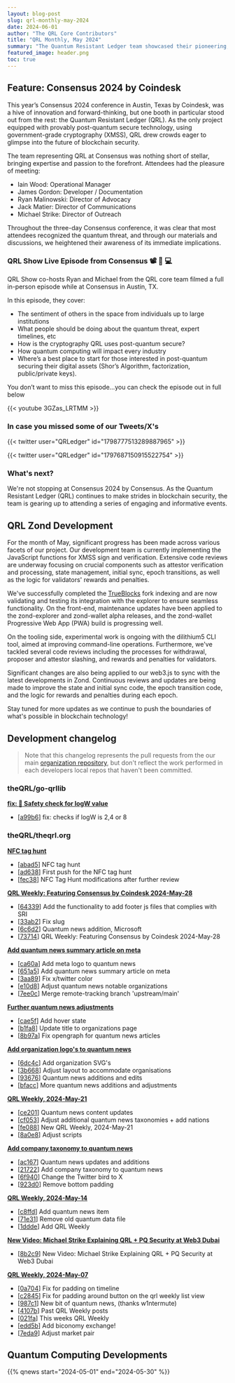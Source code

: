 ```yaml
---
layout: blog-post
slug: qrl-monthly-may-2024
date: 2024-06-01
author: "The QRL Core Contributors"
title: "QRL Monthly, May 2024"
summary: "The Quantum Resistant Ledger team showcased their pioneering, post-quantum secure blockchain technology at the Consensus conference in Austin, TX, earning high praise for their engaging booth, informative brochures, and distinctive setup."
featured_image: header.png
toc: true
---
```


## Feature: Consensus 2024 by Coindesk

This year’s Consensus 2024 conference in Austin, Texas by Coindesk, was a hive of innovation and forward-thinking, but one booth in particular stood out from the rest: the Quantum Resistant Ledger (QRL). As the only project equipped with provably post-quantum secure technology, using government-grade cryptography (XMSS), QRL drew crowds eager to glimpse into the future of blockchain security.


The team representing QRL at Consensus was nothing short of stellar, bringing expertise and passion to the forefront. Attendees had the pleasure of meeting:

- Iain Wood: Operational Manager
- James Gordon: Developer / Documentation
- Ryan Malinowski: Director of Advocacy
- Jack Matier: Director of Communications
- Michael Strike: Director of Outreach

Throughout the three-day Consensus conference, it was clear that most attendees recognized the quantum threat, and through our materials and discussions, we heightened their awareness of its immediate implications.

### QRL Show Live Episode from Consensus 📽️ 🔐 💻

QRL Show co-hosts Ryan and Michael from the QRL core team filmed a full in-person episode while at Consensus in Austin, TX.

In this episode, they cover:

- The sentiment of others in the space from individuals up to large institutions
- What people should be doing about the quantum threat, expert timelines, etc
- How is the cryptography QRL uses post-quantum secure?
- How quantum computing will impact every industry
- Where’s a best place to start for those interested in post-quantum securing their digital assets (Shor’s Algorithm, factorization, public/private keys).

You don’t want to miss this episode…you can check the episode out in full below

{{< youtube 3GZas_LRTMM >}}

### In case you missed some of our Tweets/X's

{{< twitter user="QRLedger" id="1798777513289887965" >}}

{{< twitter user="QRLedger" id="1797687150915522754" >}}


### What's next?

We're not stopping at Consensus 2024 by Consensus. As the Quantum Resistant Ledger (QRL) continues to make strides in blockchain security, the team is gearing up to attending a series of engaging and informative events.

## QRL Zond Development

For the month of May, significant progress has been made across various facets of our project. Our development team is currently implementing the JavaScript functions for XMSS sign and verification. Extensive code reviews are underway focusing on crucial components such as attestor verification and processing, state management, initial sync, epoch transitions, as well as the logic for validators' rewards and penalties.

We've successfully completed the [TrueBlocks](https://trueblocks.io/) fork indexing and are now validating and testing its integration with the explorer to ensure seamless functionality. On the front-end, maintenance updates have been applied to the zond-explorer and zond-wallet alpha releases, and the zond-wallet Progressive Web App (PWA) build is progressing well.

On the tooling side, experimental work is ongoing with the dilithium5 CLI tool, aimed at improving command-line operations. Furthermore, we've tackled several code reviews including the processes for withdrawal, proposer and attestor slashing, and rewards and penalties for validators.

Significant changes are also being applied to our web3.js to sync with the latest developments in Zond. Continuous reviews and updates are being made to improve the state and initial sync code, the epoch transition code, and the logic for rewards and penalties during each epoch.

Stay tuned for more updates as we continue to push the boundaries of what's possible in blockchain technology!

## Development changelog

> Note that this changelog represents the pull requests from the our main [organization repository](https://github.com/theQRL/), but don't reflect the work performed in each developers local repos that haven't been committed.

### theQRL/go-qrllib

**[fix: :safety_vest: Safety check for logW value](https://github.com/theQRL/go-qrllib/pull/30)**
			
- [[a99b6](https://github.com/theQRL/go-qrllib/commit/7acdd9b74bf36252f7bbec3aa0220e7d133a99b6)] fix: checks if logW is 2,4 or 8		

### theQRL/theqrl.org

**[NFC tag hunt](https://github.com/theQRL/theqrl.org/pull/418)**
			
- [[abad5](https://github.com/theQRL/theqrl.org/commit/77956115bed04c1373fee1104f9c7481c0babad5)] NFC tag hunt		
- [[ad638](https://github.com/theQRL/theqrl.org/commit/ee965193ace37db19f3d9e30df569ce5381ad638)] First push for the NFC tag hunt		
- [[fec38](https://github.com/theQRL/theqrl.org/commit/c8103cf7e93dea7a012f4e82a576d4393b4fec38)] NFC Tag Hunt modifications after further review		


**[QRL Weekly: Featuring Consensus by Coindesk 2024-May-28](https://github.com/theQRL/theqrl.org/pull/417)**
			
- [[64339](https://github.com/theQRL/theqrl.org/commit/e2852633024613f0382f70ef9bbe1ba26e064339)] Add the functionality to add footer js files that complies with SRI		
- [[33ab2](https://github.com/theQRL/theqrl.org/commit/5c689794e0cb87907bd7e450be4f267f17f33ab2)] Fix slug		
- [[6c6d2](https://github.com/theQRL/theqrl.org/commit/87f433327fecff4cfdec35b62df512333706c6d2)] Quantum news addition, Microsoft		
- [[73714](https://github.com/theQRL/theqrl.org/commit/a19581280f5d6bcdc655373d9c070ea3aa073714)] QRL Weekly: Featuring Consensus by Coindesk 2024-May-28		


**[Add quantum news summary article on meta](https://github.com/theQRL/theqrl.org/pull/416)**
			
- [[ca60a](https://github.com/theQRL/theqrl.org/commit/5df8af19f94a1a8eb70010fbb1da30b8232ca60a)] Add meta logo to quantum news		
- [[651a5](https://github.com/theQRL/theqrl.org/commit/ceb3d882c3503f87cced75b5e748be2f2dd651a5)] Add quantum news summary article on meta		
- [[3aa89](https://github.com/theQRL/theqrl.org/commit/aacaba811bcae5e920dd7835c4ff76925c53aa89)] Fix x/twitter color		
- [[e10d8](https://github.com/theQRL/theqrl.org/commit/ade1868f8468dc13df709eecb7491d8c18be10d8)] Adjust quantum news notable organizations		
- [[7ee0c](https://github.com/theQRL/theqrl.org/commit/f46e0782bb5b6a10134446ebb0117ec5b2d7ee0c)] Merge remote-tracking branch 'upstream/main'		


**[Further quantum news adjustments](https://github.com/theQRL/theqrl.org/pull/415)**
			
- [[cae5f](https://github.com/theQRL/theqrl.org/commit/3afc55e0e38c6609403874b003ebc06fd01cae5f)] Add hover state		
- [[b1fa8](https://github.com/theQRL/theqrl.org/commit/6cb1ecd12b42bb0998348204ec9270955d7b1fa8)] Update title to organizations page		
- [[8b97a](https://github.com/theQRL/theqrl.org/commit/61d0e81cfaa1d146c9f3117796dfdf63ce68b97a)] Fix opengraph for quantum news articles		


**[Add organization logo's to quantum news](https://github.com/theQRL/theqrl.org/pull/414)**
			
- [[6dc4c](https://github.com/theQRL/theqrl.org/commit/53b46c3abb561fb9111165bb6f571ac7bf06dc4c)] Add organization SVG's		
- [[3b668](https://github.com/theQRL/theqrl.org/commit/2d183725c5f99170a97213b47a0506b9fb73b668)] Adjust layout to accommodate organisations		
- [[93676](https://github.com/theQRL/theqrl.org/commit/4fd396bc115fbbe1863820433a9b434473793676)] Quantum news additions and edits		
- [[bfacc](https://github.com/theQRL/theqrl.org/commit/195aacd546450e6bbc5b657dd4ac56c00b1bfacc)] More quantum news additions and adjustments		


**[QRL Weekly, 2024-May-21](https://github.com/theQRL/theqrl.org/pull/413)**
			
- [[ce201](https://github.com/theQRL/theqrl.org/commit/6a871543d54e9f844facbe27d7010155e93ce201)] Quantum news content updates		
- [[cf053](https://github.com/theQRL/theqrl.org/commit/6635fd36458d0f34e75ec67692de6d54c0dcf053)] Adjust additional quantum news taxonomies + add nations		
- [[fe088](https://github.com/theQRL/theqrl.org/commit/189e6e51393044bbb33d21b161d7ceac039fe088)] New QRL Weekly, 2024-May-21		
- [[8a0e8](https://github.com/theQRL/theqrl.org/commit/d615b97a38c7ec8555964e5121ed81755308a0e8)] Adjust scripts		


**[Add company taxonomy to quantum news](https://github.com/theQRL/theqrl.org/pull/412)**
			
- [[ac167](https://github.com/theQRL/theqrl.org/commit/348fb673112075754cfaf38f14ea92852c6ac167)] Quantum news updates and additions		
- [[21722](https://github.com/theQRL/theqrl.org/commit/d165b552921d7ac41fad37a36bcf059519b21722)] Add company taxonomy to quantum news		
- [[6f940](https://github.com/theQRL/theqrl.org/commit/6da17898036170dda481963f6677cf21f136f940)] Change the Twitter bird to X		
- [[923d0](https://github.com/theQRL/theqrl.org/commit/9b01e73e5962386a8c1ba401ffee52662a1923d0)] Remove bottom padding		


**[QRL Weekly, 2024-May-14](https://github.com/theQRL/theqrl.org/pull/411)**
			
- [[c8ffd](https://github.com/theQRL/theqrl.org/commit/978e0f7b3ae8341fe227c21e53b9f52cf6cc8ffd)] Add quantum news item		
- [[71e31](https://github.com/theQRL/theqrl.org/commit/a7d1626d1fe83985e93e39a2aa44d0f4a6171e31)] Remove old quantum data file		
- [[1ddde](https://github.com/theQRL/theqrl.org/commit/b715eae5b5ffd9edafdfcee70bc59276a5e1ddde)] Add QRL Weekly		


**[New Video: Michael Strike Explaining QRL + PQ Security at Web3 Dubai](https://github.com/theQRL/theqrl.org/pull/410)**
			
- [[8b2c9](https://github.com/theQRL/theqrl.org/commit/88cf1ba094dac5f47532d80816c12f71b438b2c9)] New Video: Michael Strike Explaining QRL + PQ Security at Web3 Dubai		


**[QRL Weekly, 2024-May-07](https://github.com/theQRL/theqrl.org/pull/409)**
			
- [[0a704](https://github.com/theQRL/theqrl.org/commit/fad5028ba4555f02382b9caf44c362f41bb0a704)] Fix for padding on timeline		
- [[c2845](https://github.com/theQRL/theqrl.org/commit/ef610634a1dd61c510642b94c18e31eff72c2845)] Fix for padding around button on the qrl weekly list view		
- [[987c1](https://github.com/theQRL/theqrl.org/commit/936e733e7618a1ae52c441a24f45dbf51f2987c1)] New bit of quantum news, (thanks w1ntermute)		
- [[4107b](https://github.com/theQRL/theqrl.org/commit/8aba08a051fc2a6342fbff57e67ce2a98054107b)] Past QRL Weekly posts		
- [[021fa](https://github.com/theQRL/theqrl.org/commit/e2f24a0a4b78e82d2cc92865be3793416ca021fa)] This weeks QRL Weekly		
- [[edd5b](https://github.com/theQRL/theqrl.org/commit/d15beee8e04959991dcbb42f39773c798f1edd5b)] Add biconomy exchange!		
- [[7eda9](https://github.com/theQRL/theqrl.org/commit/80d3330b4d7caa8f674996d038e50385a7b7eda9)] Adjust market pair

## Quantum Computing Developments

{{% qnews start="2024-05-01" end="2024-05-30" %}}